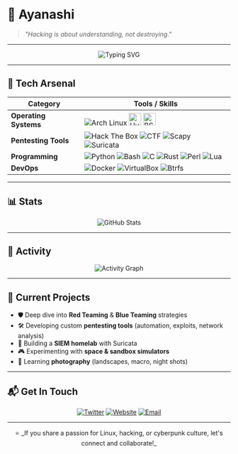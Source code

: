 # 👾 **Ayanashi**

> _"Hacking is about understanding, not destroying."_

---

<div align="center">
  <img src="https://readme-typing-svg.herokuapp.com?font=Fira+Code&size=30&duration=4000&pause=1000&color=F70000&width=500&lines=Self-taught+Pentester;Arch+Linux+Enthusiast;Homelab+Builder" alt="Typing SVG" />
</div>

---

## 🧰 **Tech Arsenal**

| **Category**            | **Tools / Skills**                                                                                                          |
|-------------------------|----------------------------------------------------------------------------------------------------------------------------|
| **Operating Systems**   | ![Arch Linux](https://img.shields.io/badge/Arch_Linux-1793D1?style=for-the-badge&logo=arch-linux&logoColor=white) <img src="https://raw.githubusercontent.com/hyprwm/Hyprland/main/assets/logo.png" alt="Hyprland" height="28" /> <img src="https://raw.githubusercontent.com/baskerville/bspwm/master/doc/logo/logo.svg" alt="BSPWM" height="28"/> |
| **Pentesting Tools**    | ![Hack The Box](https://img.shields.io/badge/Hack_The_Box-111927?style=for-the-badge&logo=hack-the-box&logoColor=9FEF00) ![CTF](https://img.shields.io/badge/CTFs-%23E44D26.svg?style=for-the-badge&logo=hackerone&logoColor=white) ![Scapy](https://img.shields.io/badge/Scapy-%231572B6.svg?style=for-the-badge&logo=python&logoColor=yellow) ![Suricata](https://img.shields.io/badge/Suricata-%23FF6C37.svg?style=for-the-badge&logo=suricata&logoColor=white) |
| **Programming**         | ![Python](https://img.shields.io/badge/Python-3776AB?style=for-the-badge&logo=python&logoColor=white) ![Bash](https://img.shields.io/badge/Bash-4EAA25?style=for-the-badge&logo=gnu-bash&logoColor=white) ![C](https://img.shields.io/badge/C-%2300599C.svg?style=for-the-badge&logo=c&logoColor=white) ![Rust](https://img.shields.io/badge/Rust-%23000000.svg?style=for-the-badge&logo=rust&logoColor=white) ![Perl](https://img.shields.io/badge/Perl-%2339457E.svg?style=for-the-badge&logo=perl&logoColor=white) ![Lua](https://img.shields.io/badge/Lua-%232C2D72.svg?style=for-the-badge&logo=lua&logoColor=white) |
| **DevOps**              | ![Docker](https://img.shields.io/badge/Docker-%230db7ed.svg?style=for-the-badge&logo=docker&logoColor=white) ![VirtualBox](https://img.shields.io/badge/VirtualBox-%23183A61.svg?style=for-the-badge&logo=virtualbox&logoColor=white) ![Btrfs](https://img.shields.io/badge/Btrfs-%23CDCDCD.svg?style=for-the-badge&logo=linux&logoColor=black) |

---

## 📊 **Stats**

<div align="center">
  <img src="https://github-readme-stats.vercel.app/api?username=Ayanashi&show_icons=true&theme=radical&include_all_commits=true&count_private=true" alt="GitHub Stats" />
</div>
<!--START_SECTION:waka-->

<!--END_SECTION:waka-->
---

## 🌟 **Activity**

<div align="center">
  <img src="https://github-readme-activity-graph.vercel.app/graph?username=Ayanashi&theme=radical" alt="Activity Graph" />
</div>

---

## 🚀 **Current Projects**

- 🛡️ Deep dive into **Red Teaming** & **Blue Teaming** strategies  
- 🛠️ Developing custom **pentesting tools** (automation, exploits, network analysis)  
- 📡 Building a **SIEM homelab** with Suricata  
- 🎮 Experimenting with **space & sandbox simulators**  
- 🎨 Learning **photography** (landscapes, macro, night shots)  

---

## 📬 **Get In Touch**

<div align="center">
  <a href="https://twitter.com/YourHandle" target="_blank"><img src="https://img.shields.io/badge/Twitter-%231DA1F2.svg?style=for-the-badge&logo=Twitter&logoColor=white" alt="Twitter" /></a>
  <a href="https://yourwebsite.com" target="_blank"><img src="https://img.shields.io/badge/Website-%23FF5722.svg?style=for-the-badge&logo=Google-Chrome&logoColor=white" alt="Website" /></a>
  <a href="mailto:your.email@example.com" target="_blank"><img src="https://img.shields.io/badge/Email-D14836?style=for-the-badge&logo=gmail&logoColor=white" alt="Email" /></a>
</div>

---

<div align="center">
  ⭐️ _If you share a passion for Linux, hacking, or cyberpunk culture, let's connect and collaborate!_
</div>
